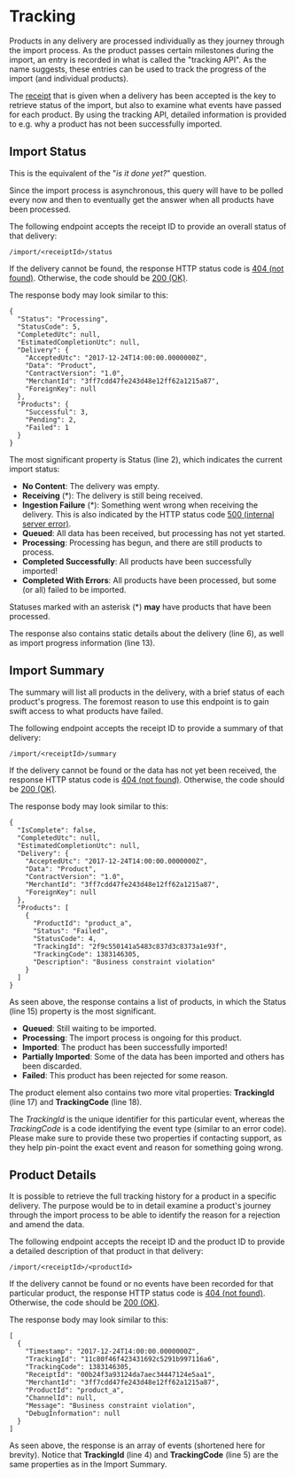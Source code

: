 # Tracking

Products in any delivery are processed individually as they journey through the import process. As the product passes certain milestones during the import, an entry is recorded in what is called the "tracking API". As the name suggests, these entries can be used to track the progress of the import (and individual products).

The [receipt](receipts.md) that is given when a delivery has been accepted is the key to retrieve status of the import, but also to examine what events have passed for each product. By using the tracking API, detailed information is provided to e.g. why a product has not been successfully imported.


## Import Status

This is the equivalent of the "*is it done yet?*" question.

Since the import process is asynchronous, this query will have to be polled every now and then to eventually get the answer when all products have been processed.

The following endpoint accepts the receipt ID to provide an overall status of that delivery:

```
/import/<receiptId>/status
```

If the delivery cannot be found, the response HTTP status code is [404 (not found)](https://httpstatuses.com/404). Otherwise, the code should be [200 (OK)](https://httpstatuses.com/200).

The response body may look similar to this:
```
{
  "Status": "Processing",
  "StatusCode": 5,
  "CompletedUtc": null,
  "EstimatedCompletionUtc": null,
  "Delivery": {
    "AcceptedUtc": "2017-12-24T14:00:00.0000000Z",
    "Data": "Product",
    "ContractVersion": "1.0",
    "MerchantId": "3ff7cdd47fe243d48e12ff62a1215a87",
    "ForeignKey": null
  },
  "Products": {
    "Successful": 3,
    "Pending": 2,
    "Failed": 1
  }
}
```

The most significant property is Status (line 2), which indicates the current import status:

* **No Content**: The delivery was empty.
* **Receiving** (\*): The delivery is still being received.
* **Ingestion Failure** (\*): Something went wrong when receiving the delivery. This is also indicated by the HTTP status code [500 (internal server error)](https://httpstatuses.com/500).
* **Queued**: All data has been received, but processing has not yet started.
* **Processing**: Processing has begun, and there are still products to process.
* **Completed Successfully**: All products have been successfully imported!
* **Completed With Errors**: All products have been processed, but some (or all) failed to be imported.

Statuses marked with an asterisk (\*) **may** have products that have been processed.

The response also contains static details about the delivery (line 6), as well as import progress information (line 13).


## Import Summary

The summary will list all products in the delivery, with a brief status of each product's progress. The foremost reason to use this endpoint is to gain swift access to what products have failed.

The following endpoint accepts the receipt ID to provide a summary of that delivery:

```
/import/<receiptId>/summary
```

If the delivery cannot be found or the data has not yet been received, the response HTTP status code is [404 (not found)](https://httpstatuses.com/404). Otherwise, the code should be [200 (OK)](https://httpstatuses.com/200).

The response body may look similar to this:

```
{
  "IsComplete": false,
  "CompletedUtc": null,
  "EstimatedCompletionUtc": null,
  "Delivery": {
    "AcceptedUtc": "2017-12-24T14:00:00.0000000Z",
    "Data": "Product",
    "ContractVersion": "1.0",
    "MerchantId": "3ff7cdd47fe243d48e12ff62a1215a87",
    "ForeignKey": null
  },
  "Products": [
    {
      "ProductId": "product_a",
      "Status": "Failed",
      "StatusCode": 4,
      "TrackingId": "2f9c550141a5483c837d3c8373a1e93f",
      "TrackingCode": 1383146305,
      "Description": "Business constraint violation"
    }
  ]
}
```

As seen above, the response contains a list of products, in which the Status (line 15) property is the most significant.

* **Queued**: Still waiting to be imported.
* **Processing**: The import process is ongoing for this product.
* **Imported**: The product has been successfully imported!
* **Partially Imported**: Some of the data has been imported and others has been discarded.
* **Failed**: This product has been rejected for some reason.

The product element also contains two more vital properties: **TrackingId** (line 17) and **TrackingCode** (line 18).

The *TrackingId* is the unique identifier for this particular event, whereas the *TrackingCode* is a code identifying the event type (similar to an error code). Please make sure to provide these two properties if contacting support, as they help pin-point the exact event and reason for something going wrong.


## Product Details

It is possible to retrieve the full tracking history for a product in a specific delivery. The purpose would be to in detail examine a product's journey through the import process to be able to identify the reason for a rejection and amend the data.

The following endpoint accepts the receipt ID and the product ID to provide a detailed description of that product in that delivery:

```
/import/<receiptId>/<productId>
```

If the delivery cannot be found or no events have been recorded for that particular product, the response HTTP status code is [404 (not found)](https://httpstatuses.com/404). Otherwise, the code should be [200 (OK)](https://httpstatuses.com/200).

The response body may look similar to this:

```
[
  {
    "Timestamp": "2017-12-24T14:00:00.0000000Z",
    "TrackingId": "11c80f46f423431692c5291b997116a6",
    "TrackingCode": 1383146305,
    "ReceiptId": "00b24f3a93124da7aec34447124e5aa1",
    "MerchantId": "3ff7cdd47fe243d48e12ff62a1215a87",
    "ProductId": "product_a",
    "ChannelId": null,
    "Message": "Business constraint violation",
    "DebugInformation": null
  }
]
```

As seen above, the response is an array of events (shortened here for brevity). Notice that **TrackingId** (line 4) and **TrackingCode** (line 5) are the same properties as in the Import Summary.